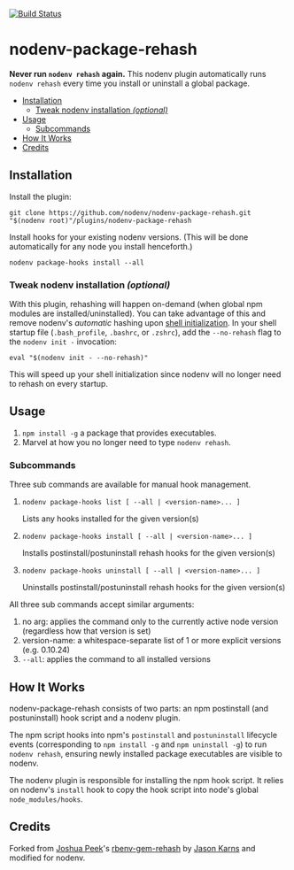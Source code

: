 [![Build Status](https://travis-ci.org/nodenv/nodenv-package-rehash.svg?branch=master)](https://travis-ci.org/nodenv/nodenv-package-rehash)

# nodenv-package-rehash

**Never run `nodenv rehash` again.** This nodenv plugin automatically
runs `nodenv rehash` every time you install or uninstall a global package.

<!-- toc -->

- [Installation](#installation)
  * [Tweak nodenv installation _(optional)_](#tweak-nodenv-installation-_optional_)
- [Usage](#usage)
  * [Subcommands](#subcommands)
- [How It Works](#how-it-works)
- [Credits](#credits)

<!-- tocstop -->

## Installation

Install the plugin:

    git clone https://github.com/nodenv/nodenv-package-rehash.git "$(nodenv root)"/plugins/nodenv-package-rehash

Install hooks for your existing nodenv versions.
(This will be done automatically for any node you install henceforth.)

    nodenv package-hooks install --all

### Tweak nodenv installation *(optional)*

With this plugin, rehashing will happen on-demand (when global npm modules are installed/uninstalled).
You can take advantage of this and remove nodenv's _automatic_ hashing upon [shell initialization](https://github.com/nodenv/nodenv#how-nodenv-hooks-into-your-shell).
In your shell startup file (`.bash_profile`, `.bashrc`, or `.zshrc`), add the `--no-rehash` flag to the `nodenv init -` invocation:

    eval "$(nodenv init - --no-rehash)"
    
This will speed up your shell initialization since nodenv will no longer need to rehash on every startup.
    
## Usage

1. `npm install -g` a package that provides executables.
2. Marvel at how you no longer need to type `nodenv rehash`.

### Subcommands

Three sub commands are available for manual hook management.

1. `nodenv package-hooks list [ --all | <version-name>... ]`

    Lists any hooks installed for the given version(s)

2. `nodenv package-hooks install [ --all | <version-name>... ]`

    Installs postinstall/postuninstall rehash hooks for the given version(s)

3. `nodenv package-hooks uninstall [ --all | <version-name>... ]`

    Uninstalls postinstall/postuninstall rehash hooks for the given version(s)

All three sub commands accept similar arguments:

1. no arg: applies the command only to the currently active node version (regardless how that version is set)
2. version-name: a whitespace-separate list of 1 or more explicit versions (e.g. 0.10.24)
3. `--all`: applies the command to all installed versions


## How It Works

nodenv-package-rehash consists of two parts: an npm postinstall (and
postuninstall) hook script and a nodenv plugin.

The npm script hooks into npm's `postinstall` and `postuninstall` lifecycle
events (corresponding to `npm install -g` and `npm uninstall -g`) to run
`nodenv rehash`, ensuring newly installed package executables are visible to
nodenv.

The nodenv plugin is responsible for installing the npm hook script. It
relies on nodenv's `install` hook to copy the hook script into node's global
`node_modules/hooks`.

## Credits

Forked from [Joshua Peek](https://github.com/josh)'s
[rbenv-gem-rehash](https://github.com/rbenv/rbenv-gem-rehash) by 
[Jason Karns](https://github.com/jasonkarns) and modified for nodenv.
